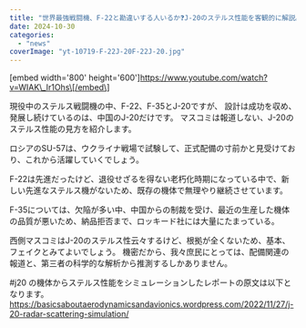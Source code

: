 ```yaml
---
title: "世界最強戦闘機、F-22と勘違いする人いるか❓J-20のステルス性能を客観的に解説。実績から、F-22は退役せざるを得ない時期だし、J-20は遥かに優れてるのは当然"
date: 2024-10-30
categories: 
  - "news"
coverImage: "yt-10719-F-22J-20F-22J-20.jpg"
---
```


\[embed width='800' height='600'\]https://www.youtube.com/watch?v=WIAK\_Ir1Ohs\[/embed\]

現役中のステルス戦闘機の中、F-22、F-35とJ-20ですが、 設計は成功を収め、発展し続けているのは、中国のJ-20だけです。 マスコミは報道しない、J-20のステルス性能の見方を紹介します。

ロシアのSU-57は、ウクライナ戦場で試験して、正式配備の寸前かと見受けており、これから活躍していくでしょう。

F-22は先進だったけど、退役せざるを得ない老朽化時期になっている中で、新しい先進なステルス機がないため、既存の機体で無理やり継続させています。

F-35については、欠陥が多い中、中国からの制裁を受け、最近の生産した機体の品質が悪いため、納品拒否まで、ロッキード社には大量にたまっている。

西側マスコミはJ-20のステルス性云々するけど、根拠が全くないため、基本、フェイクとみてよいでしょう。 機密だから、我々庶民にとっては、配備関連の報道と、第三者の科学的な解析から推測するしかありません。

#j20 の機体からステルス性能をシミュレーションしたレポートの原文は以下となります。 https://basicsaboutaerodynamicsandavionics.wordpress.com/2022/11/27/j-20-radar-scattering-simulation/
